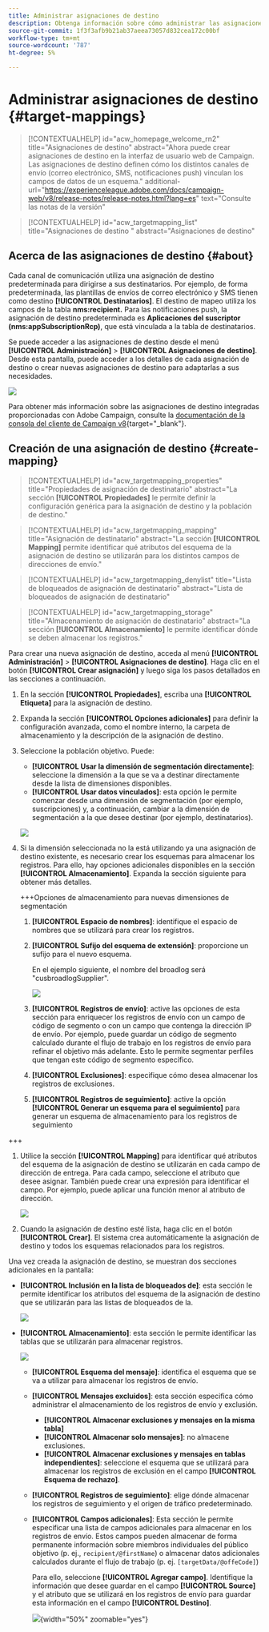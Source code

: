 ```yaml
---
title: Administrar asignaciones de destino
description: Obtenga información sobre cómo administrar las asignaciones de destino.
source-git-commit: 1f3f3afb9b21ab37aeea73057d832cea172c00bf
workflow-type: tm+mt
source-wordcount: '787'
ht-degree: 5%

---
```


# Administrar asignaciones de destino {#target-mappings}


>[!CONTEXTUALHELP]
>id="acw_homepage_welcome_rn2"
>title="Asignaciones de destino"
>abstract="Ahora puede crear asignaciones de destino en la interfaz de usuario web de Campaign. Las asignaciones de destino definen cómo los distintos canales de envío (correo electrónico, SMS, notificaciones push) vinculan los campos de datos de un esquema."
>additional-url="https://experienceleague.adobe.com/docs/campaign-web/v8/release-notes/release-notes.html?lang=es" text="Consulte las notas de la versión"

>[!CONTEXTUALHELP]
>id="acw_targetmapping_list"
>title="Asignaciones de destino "
>abstract="Asignaciones de destino"

## Acerca de las asignaciones de destino {#about}

Cada canal de comunicación utiliza una asignación de destino predeterminada para dirigirse a sus destinatarios. Por ejemplo, de forma predeterminada, las plantillas de envíos de correo electrónico y SMS tienen como destino **[!UICONTROL Destinatarios]**. El destino de mapeo utiliza los campos de la tabla **nms:recipient.** Para las notificaciones push, la asignación de destino predeterminada es **Aplicaciones del suscriptor (nms:appSubscriptionRcp)**, que está vinculada a la tabla de destinatarios.

Se puede acceder a las asignaciones de destino desde el menú **[!UICONTROL Administración]** > **[!UICONTROL Asignaciones de destino]**. Desde esta pantalla, puede acceder a los detalles de cada asignación de destino o crear nuevas asignaciones de destino para adaptarlas a sus necesidades.

![](assets/target-mappings-list.png)

Para obtener más información sobre las asignaciones de destino integradas proporcionadas con Adobe Campaign, consulte la [documentación de la consola del cliente de Campaign v8](https://experienceleague.adobe.com/docs/campaign/campaign-v8/audience/add-profiles/target-mappings.html?lang=es){target="_blank"}.

## Creación de una asignación de destino {#create-mapping}

>[!CONTEXTUALHELP]
>id="acw_targetmapping_properties"
>title="Propiedades de asignación de destinatario"
>abstract="La sección **[!UICONTROL Propiedades]** le permite definir la configuración genérica para la asignación de destino y la población de destino."

>[!CONTEXTUALHELP]
>id="acw_targetmapping_mapping"
>title="Asignación de destinatario"
>abstract="La sección **[!UICONTROL Mapping]** permite identificar qué atributos del esquema de la asignación de destino se utilizarán para los distintos campos de direcciones de envío."

>[!CONTEXTUALHELP]
>id="acw_targetmapping_denylist"
>title="Lista de bloqueados de asignación de destinatario"
>abstract="Lista de bloqueados de asignación de destinatario"

>[!CONTEXTUALHELP]
>id="acw_targetmapping_storage"
>title="Almacenamiento de asignación de destinatario"
>abstract="La sección **[!UICONTROL Almacenamiento]** le permite identificar dónde se deben almacenar los registros."

Para crear una nueva asignación de destino, acceda al menú **[!UICONTROL Administración]** > **[!UICONTROL Asignaciones de destino]**. Haga clic en el botón **[!UICONTROL Crear asignación]** y luego siga los pasos detallados en las secciones a continuación.

1. En la sección **[!UICONTROL Propiedades]**, escriba una **[!UICONTROL Etiqueta]** para la asignación de destino.

1. Expanda la sección **[!UICONTROL Opciones adicionales]** para definir la configuración avanzada, como el nombre interno, la carpeta de almacenamiento y la descripción de la asignación de destino.

1. Seleccione la población objetivo. Puede:

   * **[!UICONTROL Usar la dimensión de segmentación directamente]**: seleccione la dimensión a la que se va a destinar directamente desde la lista de dimensiones disponibles.
   * **[!UICONTROL Usar datos vinculados]**: esta opción le permite comenzar desde una dimensión de segmentación (por ejemplo, suscripciones) y, a continuación, cambiar a la dimensión de segmentación a la que desee destinar (por ejemplo, destinatarios).

   ![](assets/target-mappings-properties.png)

1. Si la dimensión seleccionada no la está utilizando ya una asignación de destino existente, es necesario crear los esquemas para almacenar los registros. Para ello, hay opciones adicionales disponibles en la sección **[!UICONTROL Almacenamiento]**. Expanda la sección siguiente para obtener más detalles.

   +++Opciones de almacenamiento para nuevas dimensiones de segmentación

   1. **[!UICONTROL Espacio de nombres]**: identifique el espacio de nombres que se utilizará para crear los registros.
   1. **[!UICONTROL Sufijo del esquema de extensión]**: proporcione un sufijo para el nuevo esquema.

      En el ejemplo siguiente, el nombre del broadlog será &quot;cusbroadlogSupplier&quot;.

      ![](assets/target-mappings-new.png)

   1. **[!UICONTROL Registros de envío]**: active las opciones de esta sección para enriquecer los registros de envío con un campo de código de segmento o con un campo que contenga la dirección IP de envío. Por ejemplo, puede guardar un código de segmento calculado durante el flujo de trabajo en los registros de envío para refinar el objetivo más adelante. Esto le permite segmentar perfiles que tengan este código de segmento específico.

   1. **[!UICONTROL Exclusiones]**: especifique cómo desea almacenar los registros de exclusiones.

   1. **[!UICONTROL Registros de seguimiento]**: active la opción **[!UICONTROL Generar un esquema para el seguimiento]** para generar un esquema de almacenamiento para los registros de seguimiento

+++

1. Utilice la sección **[!UICONTROL Mapping]** para identificar qué atributos del esquema de la asignación de destino se utilizarán en cada campo de dirección de entrega. Para cada campo, seleccione el atributo que desee asignar. También puede crear una expresión para identificar el campo. Por ejemplo, puede aplicar una función menor al atributo de dirección.

   ![](assets/target-mappings-mapping.png)

1. Cuando la asignación de destino esté lista, haga clic en el botón **[!UICONTROL Crear]**. El sistema crea automáticamente la asignación de destino y todos los esquemas relacionados para los registros.

Una vez creada la asignación de destino, se muestran dos secciones adicionales en la pantalla:

* **[!UICONTROL Inclusión en la lista de bloqueados de]**: esta sección le permite identificar los atributos del esquema de la asignación de destino que se utilizarán para las listas de bloqueados de la.

  ![](assets/target-mappings-denylisting.png)

* **[!UICONTROL Almacenamiento]**: esta sección le permite identificar las tablas que se utilizarán para almacenar registros.

  ![](assets/target-mappings-storage.png)

   * **[!UICONTROL Esquema del mensaje]**: identifica el esquema que se va a utilizar para almacenar los registros de envío.
   * **[!UICONTROL Mensajes excluidos]**: esta sección especifica cómo administrar el almacenamiento de los registros de envío y exclusión.

      * **[!UICONTROL Almacenar exclusiones y mensajes en la misma tabla]**
      * **[!UICONTROL Almacenar solo mensajes]**: no almacene exclusiones.
      * **[!UICONTROL Almacenar exclusiones y mensajes en tablas independientes]**: seleccione el esquema que se utilizará para almacenar los registros de exclusión en el campo **[!UICONTROL Esquema de rechazo]**.

   * **[!UICONTROL Registros de seguimiento]**: elige dónde almacenar los registros de seguimiento y el origen de tráfico predeterminado.
   * **[!UICONTROL Campos adicionales]**: Esta sección le permite especificar una lista de campos adicionales para almacenar en los registros de envío. Estos campos pueden almacenar de forma permanente información sobre miembros individuales del público objetivo (p. ej., `recipient/@firstName`) o almacenar datos adicionales calculados durante el flujo de trabajo (p. ej. `[targetData/@offeCode]`)

     Para ello, seleccione **[!UICONTROL Agregar campo]**. Identifique la información que desee guardar en el campo **[!UICONTROL Source]** y el atributo que se utilizará en los registros de envío para guardar esta información en el campo **[!UICONTROL Destino]**.

     ![](assets/target-mappings-additional.png){width="50%" zoomable="yes"}
